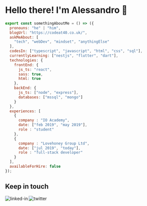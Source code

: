 <!--
**alecorra/alecorra** is a ✨ _special_ ✨ repository because its `README.md` (this file) appears on your GitHub profile.

Here are some ideas to get you started:

- 🔭 I’m currently working on ...
- 🌱 I’m currently learning ...
- 👯 I’m looking to collaborate on ...
- 🤔 I’m looking for help with ...
- 💬 Ask me about ...
- 📫 How to reach me: ...
- 😄 Pronouns: ...
- ⚡ Fun fact: ...
-->

<h1>Hello there! I'm Alessandro 👋</h1>

```js
export const somethingAboutMe = () => ({
  pronouns: "he" | "him",
  blogUrl: "https://codeat40.co.uk/",
  askMeAbout: [
    "tech", "webDev", "mindset", "anythingElse"
  ],
  codesIn: ["typescript", "javascript", "html", "css", "sql"],
  currentlyLearning: ["nestjs", "flutter", "dart"],
  technologies: {
    frontEnd: {
      js_ts: "react",
      sass: true,
      html: true
    },
    backEnd: {
      js_ts: ["node", "express"],
      databases: ["mssql", "mongo"]
    }
  },
  experiences: [
    {
      company : "IO Academy",
      date: ["feb 2019", "may 2019"],
      role : "student"
    },
    {
      company : "Lovehoney Group Ltd",
      date: ["jul 2019", "today"],
      role : "full-stack developer"
    }
  ],
  availableForHire: false
});
```


## Keep in touch
[<img align="left" alt="linked-in" src="https://img.shields.io/badge/linkedin-%230077B5.svg?&style=for-the-badge&logo=linkedin&logoColor=white" />](https://www.linkedin.com/in/alessandro-corr%C3%A1-ab4a45156/)
[<img align="left" alt="twitter" src="https://img.shields.io/badge/twitter-%231DA1F2.svg?&style=for-the-badge&logo=twitter&logoColor=white" />](https://twitter.com/Code_at_40)

